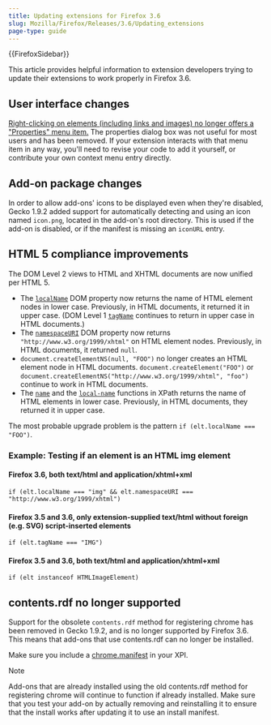 ```yaml
---
title: Updating extensions for Firefox 3.6
slug: Mozilla/Firefox/Releases/3.6/Updating_extensions
page-type: guide
---
```


{{FirefoxSidebar}}

This article provides helpful information to extension developers trying to update their extensions to work properly in Firefox 3.6.

## User interface changes

[Right-clicking on elements (including links and images) no longer offers a "Properties" menu item.](https://bugzil.la/513147) The properties dialog box was not useful for most users and has been removed. If your extension interacts with that menu item in any way, you'll need to revise your code to add it yourself, or contribute your own context menu entry directly.

## Add-on package changes

In order to allow add-ons' icons to be displayed even when they're disabled, Gecko 1.9.2 added support for automatically detecting and using an icon named `icon.png`, located in the add-on's root directory. This is used if the add-on is disabled, or if the manifest is missing an `iconURL` entry.

## HTML 5 compliance improvements

The DOM Level 2 views to HTML and XHTML documents are now unified per HTML 5.

- The [`localName`](/en-US/docs/Web/API/Element/localName) DOM property now returns the name of HTML element nodes in lower case. Previously, in HTML documents, it returned it in upper case. (DOM Level 1 [`tagName`](/en-US/docs/DOM/node.tagName) continues to return in upper case in HTML documents.)
- The [`namespaceURI`](/en-US/docs/Web/API/Element/namespaceURI) DOM property now returns `"http://www.w3.org/1999/xhtml"` on HTML element nodes. Previously, in HTML documents, it returned `null`.
- `document.createElementNS(null, "FOO")` no longer creates an HTML element node in HTML documents. `document.createElement("FOO")`
  or `document.createElementNS("http://www.w3.org/1999/xhtml", "foo")` continue
  to work in HTML documents.
- The [`name`](/en-US/docs/Web/XPath/Functions/name) and the [`local-name`](/en-US/docs/Web/XPath/Functions/local-name) functions in XPath returns the name of HTML elements in lower case. Previously, in HTML documents, they returned it in upper case.

The most probable upgrade problem is the pattern `if (elt.localName === "FOO")`.

### Example: Testing if an element is an HTML img element

#### Firefox 3.6, both text/html and application/xhtml+xml

`if (elt.localName === "img" && elt.namespaceURI === "http://www.w3.org/1999/xhtml")`

#### Firefox 3.5 and 3.6, only extension-supplied text/html without foreign (e.g. SVG) script-inserted elements

`if (elt.tagName === "IMG")`

#### Firefox 3.5 and 3.6, both text/html and application/xhtml+xml

`if (elt instanceof HTMLImageElement)`

## contents.rdf no longer supported

Support for the obsolete `contents.rdf` method for registering chrome has been removed in Gecko 1.9.2, and is no longer supported by Firefox 3.6. This means that add-ons that use contents.rdf can no longer be installed.

Make sure you include a [chrome.manifest](/en-US/docs/Chrome_Registration) in your XPI.

> [!NOTE]
> Add-ons that are already installed using the old contents.rdf method for registering chrome will continue to function if already installed. Make sure that you test your add-on by actually removing and reinstalling it to ensure that the install works after updating it to use an install manifest.
